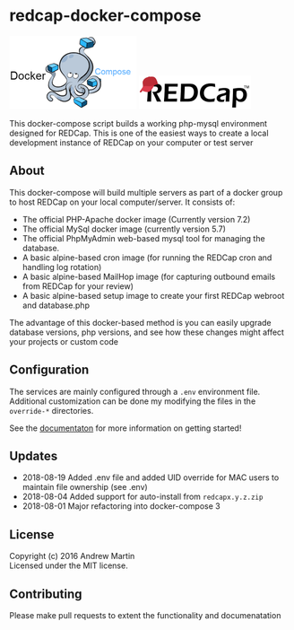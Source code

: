 # redcap-docker-compose

![Docker Compose][docker-compose-logo]
![REDCap][redcap-logo] 

This docker-compose script builds a working php-mysql environment designed for REDCap.
  This is one of the easiest ways to create a local development instance of REDCap on your computer or test server

## About
This docker-compose will build multiple servers as part of a docker group to host REDCap on your local computer/server.
It consists of:
 * The official PHP-Apache docker image (Currently version 7.2)
 * The official MySql docker image (currently version 5.7)
 * The official PhpMyAdmin web-based mysql tool for managing the database.
 * A basic alpine-based cron image (for running the REDCap cron and handling log rotation)
 * A basic alpine-based MailHop image (for capturing outbound emails from REDCap for your review)
 * A basic alpine-based setup image to create your first REDCap webroot and database.php

The advantage of this docker-based method is you can easily upgrade database versions, php versions, and see how
these changes might affect your projects or custom code

## Configuration
The services are mainly configured through a `.env` environment file.  Additional customization can be done my modifying
the files in the `override-*` directories.
  
See the [documentaton](documentation/README.md) for more information on getting started!

## Updates
* 2018-08-19  Added .env file and added UID override for MAC users to maintain file ownership (see .env)
* 2018-08-04  Added support for auto-install from `redcapx.y.z.zip`
* 2018-08-01  Major refactoring into docker-compose 3

## License
Copyright (c) 2016 Andrew Martin  
Licensed under the MIT license.

## Contributing
Please make pull requests to extent the functionality and documenatation

[redcap-logo]: documentation/redcap-logo-large.png "REDCap"
[docker-compose-logo]: documentation/docker-compose.png "Docker Compose"